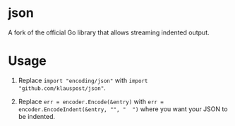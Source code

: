 json
=====

A fork of the official Go library that allows streaming indented output.


# Usage

1) Replace ```import "encoding/json"``` with ```import "github.com/klauspost/json"```.

2) Replace 	```err = encoder.Encode(&entry)``` with ```err = encoder.EncodeIndent(&entry, "", "  ")``` where you want your JSON to be indented.

